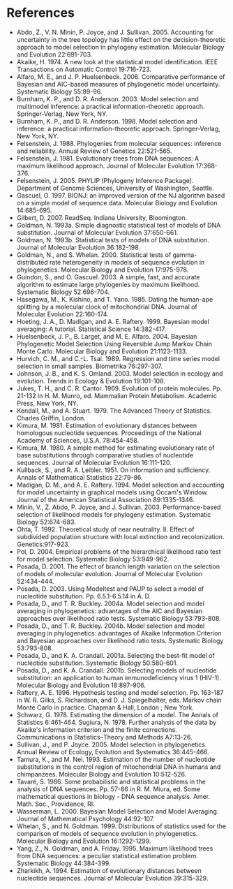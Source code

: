 # References #

  * Abdo, Z., V. N. Minin, P. Joyce, and J. Sullivan. 2005. Accounting for uncertainty in the tree topology has little effect on the decision-theoretic approach to model selection in phylogeny estimation. Molecular Biology and Evolution 22:691-703.
  * Akaike, H. 1974. A new look at the statistical model identification. IEEE Transactions on Automatic Control 19:716-723.
  * Alfaro, M. E., and J. P. Huelsenbeck. 2006. Comparative performance of Bayesian and AIC-based measures of phylogenetic model uncertainty. Systematic Biology 55:89-96.
  * Burnham, K. P., and D. R. Anderson. 2003. Model selection and multimodel inference: a practical information-theoretic approach. Springer-Verlag, New York, NY.
  * Burnham, K. P., and D. R. Anderson. 1998. Model selection and inference: a practical information-theoretic approach. Springer-Verlag, New York, NY.
  * Felsenstein, J. 1988. Phylogenies from molecular sequences: inference and reliability. Annual Review of Genetics 22:521-565.
  * Felsenstein, J. 1981. Evolutionary trees from DNA sequences: A maximum likelihood approach. Journal of Molecular Evolution 17:368-376.
  * Felsenstein, J. 2005. PHYLIP (Phylogeny Inference Package). Department of Genome Sciences, University of Washington, Seattle.
  * Gascuel, O. 1997. BIONJ: an improved version of the NJ algorithm based on a simple model of sequence data. Molecular Biology and Evolution 14:685-695.
  * Gilbert, D. 2007. ReadSeq. Indiana University, Bloomington.
  * Goldman, N. 1993a. Simple diagnostic statistical test of models of DNA substitution. Journal of Molecular Evolution 37:650-661.
  * Goldman, N. 1993b. Statistical tests of models of DNA substitution. Journal of Molecular Evolution 36:182-198.
  * Goldman, N., and S. Whelan. 2000. Statistical tests of gamma-distributed rate heterogeneity in models of sequence evolution in phylogenetics. Molecular Biology and Evolution 17:975-978.
  * Guindon, S., and O. Gascuel. 2003. A simple, fast, and accurate algorithm to estimate large phylogenies by maximum likelihood. Systematic Biology 52:696-704.
  * Hasegawa, M., K. Kishino, and T. Yano. 1985. Dating the human-ape splitting by a molecular clock of mitochondrial DNA. Journal of Molecular Evolution 22:160-174.
  * Hoeting, J. A., D. Madigan, and A. E. Raftery. 1999. Bayesian model averaging: A tutorial. Statistical Science 14:382-417.
  * Huelsenbeck, J. P., B. Larget, and M. E. Alfaro. 2004. Bayesian Phylogenetic Model Selection Using Reversible Jump Markov Chain Monte Carlo. Molecular Biology and Evolution 21:1123-1133.
  * Hurvich, C. M., and C.-L. Tsai. 1989. Regression and time series model selection in small samples. Biometrika 76:297-307.
  * Johnson, J. B., and K. S. Omland. 2003. Model selection in ecology and evolution. Trends in Ecology & Evolution 19:101-108.
  * Jukes, T. H., and C. R. Cantor. 1969. Evolution of protein molecules. Pp. 21-132 in H. M. Munro, ed. Mammalian Protein Metabolism. Academic Press, New York, NY.
  * Kendall, M., and A. Stuart. 1979. The Advanced Theory of Statistics. Charles Griffin, London.
  * Kimura, M. 1981. Estimation of evolutionary distances between homologous nucleotide sequences. Proceedings of the National Academy of Sciences, U.S.A. 78:454-458.
  * Kimura, M. 1980. A simple method for estimating evolutionary rate of base substitutions through comparative studies of nucleotide sequences. Journal of Molecular Evolution 16:111-120.
  * Kullback, S., and R. A. Leibler. 1951. On information and sufficiency. Annals of Mathematical Statistics 22:79-86.
  * Madigan, D. M., and A. E. Raftery. 1994. Model selection and accounting for model uncertainty in graphical models using Occam's Window. Journal of the American Statistical Association 89:1335-1346.
  * Minin, V., Z. Abdo, P. Joyce, and J. Sullivan. 2003. Performance-based selection of likelihood models for phylogeny estimation. Systematic Biology 52:674-683.
  * Ohta, T. 1992. Theoretical study of near neutrality. II. Effect of subdivided population structure with local extinction and recolonization. Genetics:917-923.
  * Pol, D. 2004. Empirical problems of the hierarchical likelihood ratio test for model selection. Systematic Biology 53:949-962.
  * Posada, D. 2001. The effect of branch length variation on the selection of models of molecular evolution. Journal of Molecular Evolution 52:434-444.
  * Posada, D. 2003. Using Modeltest and PAUP to select a model of nucleotide substitution. Pp. 6.5.1-6.5.14 in A. D.
  * Posada, D., and T. R. Buckley. 2004a. Model selection and model averaging in phylogenetics: advantages of the AIC and Bayesian approaches over likelihood ratio tests. Systematic Biology 53:793-808.
  * Posada, D., and T. R. Buckley. 2004b. Model selection and model averaging in phylogenetics: advantages of Akaike Information Criterion and Bayesian approaches over likelihood ratio tests. Systematic Biology 53:793-808.
  * Posada, D., and K. A. Crandall. 2001a. Selecting the best-fit model of nucleotide substitution. Systematic Biology 50:580-601.
  * Posada, D., and K. A. Crandall. 2001b. Selecting models of nucleotide substitution: an application to human immunodeficiency virus 1 (HIV-1). Molecular Biology and Evolution 18:897-906.
  * Raftery, A. E. 1996. Hypothesis testing and model selection. Pp. 163-187 in W. R. Gilks, S. Richardson, and D. J. Spiegelhalter, eds. Markov chain Monte Carlo in practice. Chapman & Hall, London ; New York.
  * Schwarz, G. 1978. Estimating the dimension of a model. The Annals of Statistics 6:461-464. Sugiura, N. 1978. Further analysis of the data by Akaike's information criterion and the finite corrections. Communications in Statistics–Theory and Methods A7:13-26.
  * Sullivan, J., and P. Joyce. 2005. Model selection in phylogenetics. Annual Review of Ecology, Evolution and Systematics 36:445-466.
  * Tamura, K., and M. Nei. 1993. Estimation of the number of nucleotide substitutions in the control region of mitochondrial DNA in humans and chimpanzees. Molecular Biology and Evolution 10:512-526.
  * Tavaré, S. 1986. Some probabilistic and statistical problems in the analysis of DNA sequences. Pp. 57-86 in R. M. Miura, ed. Some mathematical questions in biology - DNA sequence analysis. Amer. Math. Soc., Providence, RI.
  * Wasserman, L. 2000. Bayesian Model Selection and Model Averaging. Journal of Mathematical Psychology 44:92-107.
  * Whelan, S., and N. Goldman. 1999. Distributions of statistics used for the comparison of models of sequence evolution in phylogenetics. Molecular Biology and Evolution 16:1292-1299.
  * Yang, Z., N. Goldman, and A. Friday. 1995. Maximum likelihood trees from DNA sequences: a peculiar statistical estimation problem. Systematic Biology 44:384-399.
  * Zharkikh, A. 1994. Estimation of evolutionary distances between nucleotide sequences. Journal of Molecular Evolution 39:315-329.